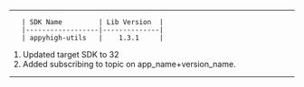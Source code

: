 ----------------------------------------------------------------------------------------------------------------------------

       | SDK Name         | Lib Version  |
       |------------------|--------------|
       | appyhigh-utils   |    1.3.1     |

1. Updated target SDK to 32
2. Added subscribing to topic on app_name+version_name.

----------------------------------------------------------------------------------------------------------------------------
